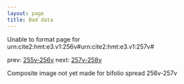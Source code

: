 ```yaml
---
layout: page
title: Bad data
---
```


Unable to format page for urn:cite2:hmt:e3.v1:256v#urn:cite2:hmt:e3.v1:257v#

prev: [255v-256v](../255v-256v/) next: [257v-258v](../257v-258v/)

Composite image not yet made for bifolio spread 256v-257v

